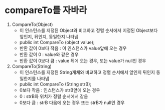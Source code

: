 # compareTo를 자바라

1. CompareTo(Object)
   - 이 인스턴스를 지정된 Object와 비교하고 정렬 순서에서 지정된 Object보다 앞인지, 뒤인지, 동일한지 나타냄
   - public int CompareTo (object value);
   - 반환 값이 0보다 작음 : 이 인스턴스가 value앞에 오는 경우
   - 반환 값이 0 : value와 같은 경우
   - 반환 값이 0보다 큼 : value 뒤에 오는 경우, 또는 value가 null인 경우
2. CompareTo(String)
   - 이 인스턴스를 지정된 String개체와 비교하고 정렬 순서에서 앞인지 뒤인지 동일한지를 나타냄
   - public int CompareTo (String strB);
   - 0보다 작음 : 인스턴스가 strB앞에 오는 경우
   - 0 : strB와 위치가 정렬 순서에서 같음
   - 0보다 큼 : strB 다음에 오는 경우 또는 strB가 null인 경우